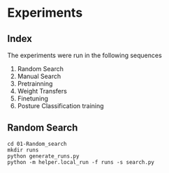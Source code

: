 # Experiments

## Index
The experiments were run in the following sequences
1. Random Search
2. Manual Search
3. Pretrainning
4. Weight Transfers 
5. Finetuning
6. Posture Classification training 


## Random Search
``` batch
cd 01-Random_search
mkdir runs
python generate_runs.py
python -m helper.local_run -f runs -s search.py
```